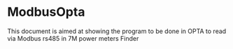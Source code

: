 # ModbusOpta
This document is aimed at showing the program to be done in OPTA to read via Modbus rs485 in 7M power meters Finder
